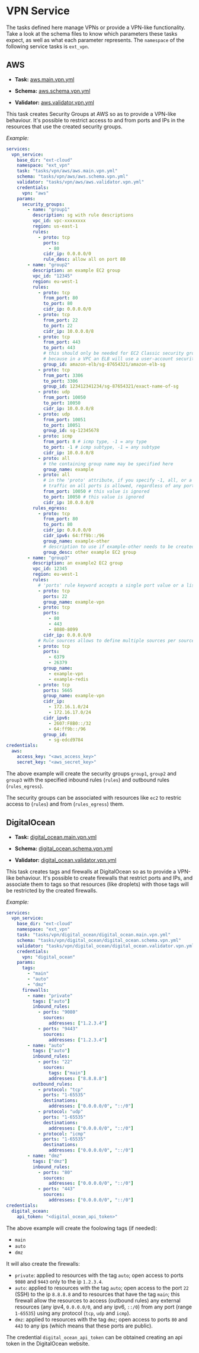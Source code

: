 # VPN Service

The tasks defined here manage VPNs or provide a VPN-like functionality. Take a look at the schema files to know which parameters these tasks expect, as well as what each parameter represents. The `namespace` of the following service tasks is `ext_vpn`.

## AWS

- **Task:** [aws.main.vpn.yml](aws/aws.main.vpn.yml)

- **Schema:** [aws.schema.vpn.yml](aws/aws.schema.vpn.yml)

- **Validator:** [aws.validator.vpn.yml](aws/aws.validator.vpn.yml)

This task creates Security Groups at AWS so as to provide a VPN-like behaviour. It's possible to restrict access to and from ports and IPs in the resources that use the created security groups.

_Example:_

```yaml
services:
  vpn_service:
    base_dir: "ext-cloud"
    namespace: "ext_vpn"
    task: "tasks/vpn/aws/aws.main.vpn.yml"
    schema: "tasks/vpn/aws/aws.schema.vpn.yml"
    validator: "tasks/vpn/aws/aws.validator.vpn.yml"
    credentials:
      vpn: "aws"
    params:
      security_groups:
        - name: "group1"
          description: sg with rule descriptions
          vpc_id: vpc-xxxxxxxx
          region: us-east-1
          rules:
            - proto: tcp
              ports:
                - 80
              cidr_ip: 0.0.0.0/0
              rule_desc: allow all on port 80
        - name: "group2"
          description: an example EC2 group
          vpc_id: "12345"
          region: eu-west-1
          rules:
            - proto: tcp
              from_port: 80
              to_port: 80
              cidr_ip: 0.0.0.0/0
            - proto: tcp
              from_port: 22
              to_port: 22
              cidr_ip: 10.0.0.0/8
            - proto: tcp
              from_port: 443
              to_port: 443
              # this should only be needed for EC2 Classic security group rules
              # because in a VPC an ELB will use a user-account security group
              group_id: amazon-elb/sg-87654321/amazon-elb-sg
            - proto: tcp
              from_port: 3306
              to_port: 3306
              group_id: 123412341234/sg-87654321/exact-name-of-sg
            - proto: udp
              from_port: 10050
              to_port: 10050
              cidr_ip: 10.0.0.0/8
            - proto: udp
              from_port: 10051
              to_port: 10051
              group_id: sg-12345678
            - proto: icmp
              from_port: 8 # icmp type, -1 = any type
              to_port: -1 # icmp subtype, -1 = any subtype
              cidr_ip: 10.0.0.0/8
            - proto: all
              # the containing group name may be specified here
              group_name: example
            - proto: all
              # in the 'proto' attribute, if you specify -1, all, or a protocol number other than tcp, udp, icmp, or 58 (ICMPv6),
              # traffic on all ports is allowed, regardless of any ports you specify
              from_port: 10050 # this value is ignored
              to_port: 10050 # this value is ignored
              cidr_ip: 10.0.0.0/8
          rules_egress:
            - proto: tcp
              from_port: 80
              to_port: 80
              cidr_ip: 0.0.0.0/0
              cidr_ipv6: 64:ff9b::/96
              group_name: example-other
              # description to use if example-other needs to be created
              group_desc: other example EC2 group
        - name: "group3"
          description: an example2 EC2 group
          vpc_id: 12345
          region: eu-west-1
          rules:
            # 'ports' rule keyword accepts a single port value or a list of values including ranges (from_port-to_port).
            - proto: tcp
              ports: 22
              group_name: example-vpn
            - proto: tcp
              ports:
                - 80
                - 443
                - 8080-8099
              cidr_ip: 0.0.0.0/0
            # Rule sources allows to define multiple sources per source type as well as multiple source types per rule.
            - proto: tcp
              ports:
                - 6379
                - 26379
              group_name:
                - example-vpn
                - example-redis
            - proto: tcp
              ports: 5665
              group_name: example-vpn
              cidr_ip:
                - 172.16.1.0/24
                - 172.16.17.0/24
              cidr_ipv6:
                - 2607:F8B0::/32
                - 64:ff9b::/96
              group_id:
                - sg-edcd9784
credentials:
  aws:
    access_key: "<aws_access_key>"
    secret_key: "<aws_secret_key>"
```

The above example will create the security groups `group1`, `group2` and `group3` with the specified inbound rules (`rules`) and outbound rules (`rules_egress`).

The security groups can be associated with resources like `ec2` to restric access to (`rules`) and from (`rules_egress`) them.

## DigitalOcean

- **Task:** [digital_ocean.main.vpn.yml](digital_ocean/digital_ocean.main.vpn.yml)

- **Schema:** [digital_ocean.schema.vpn.yml](digital_ocean/digital_ocean.schema.vpn.yml)

- **Validator:** [digital_ocean.validator.vpn.yml](digital_ocean/digital_ocean.validator.vpn.yml)

This task creates tags and firewalls at DigitalOcean so as to provide a VPN-like behaviour. It's possible to create firewalls that restrict ports and IPs, and associate them to tags so that resources (like droplets) with those tags will be restricted by the created firewalls.

_Example:_

```yaml
services:
  vpn_service:
    base_dir: "ext-cloud"
    namespace: "ext_vpn"
    task: "tasks/vpn/digital_ocean/digital_ocean.main.vpn.yml"
    schema: "tasks/vpn/digital_ocean/digital_ocean.schema.vpn.yml"
    validator: "tasks/vpn/digital_ocean/digital_ocean.validator.vpn.yml"
    credentials:
      vpn: "digital_ocean"
    params:
      tags:
        - "main"
        - "auto"
        - "dmz"
      firewalls:
        - name: "private"
          tags: ["auto"]
          inbound_rules:
            - ports: "9080"
              sources:
                addresses: ["1.2.3.4"]
            - ports: "9443"
              sources:
                addresses: ["1.2.3.4"]
        - name: "auto"
          tags: ["auto"]
          inbound_rules:
            - ports: "22"
              sources:
                tags: ["main"]
                addresses: ["8.8.8.8"]
          outbound_rules:
            - protocol: "tcp"
              ports: "1-65535"
              destinations:
                addresses: ["0.0.0.0/0", "::/0"]
            - protocol: "udp"
              ports: "1-65535"
              destinations:
                addresses: ["0.0.0.0/0", "::/0"]
            - protocol: "icmp"
              ports: "1-65535"
              destinations:
                addresses: ["0.0.0.0/0", "::/0"]
        - name: "dmz"
          tags: ["dmz"]
          inbound_rules:
            - ports: "80"
              sources:
                addresses: ["0.0.0.0/0", "::/0"]
            - ports: "443"
              sources:
                addresses: ["0.0.0.0/0", "::/0"]
credentials:
  digital_ocean:
    api_token: "<digital_ocean_api_token>"
```

The above example will create the foolowing tags (if needed):

- `main`
- `auto`
- `dmz`

It will also create the firewalls:

- `private`: applied to resources with the tag `auto`; open access to ports `9080` and `9443` only to the ip `1.2.3.4`.
- `auto`: applied to resources with the tag `auto`; open access to the port `22` (SSH) to the ip `8.8.8.8` and to resources that have the tag `main`; this firewall allow the resources to access (outbound rules) any external resources (any ipv4, `0.0.0.0/0`, and any ipv6, `::/0`) from any port (range `1-65535`) using any protocol (`tcp`, `udp` and `icmp`).
- `dmz`: applied to resources with the tag `dmz`; open access to ports `80` and `443` to any ips (which means that these ports are public).

The credential `digital_ocean_api_token` can be obtained creating an api token in the DigitalOcean website.